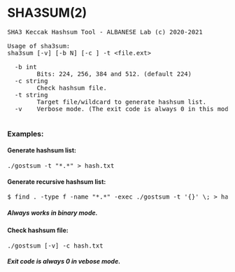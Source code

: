 # SHA3SUM(2)

<PRE>
SHA3 Keccak Hashsum Tool - ALBANESE Lab (c) 2020-2021

Usage of sha3sum:
sha3sum [-v] [-b N] [-c <hash.ext>] -t &lt;file.ext&gt;

  -b int
        Bits: 224, 256, 384 and 512. (default 224)
  -c string
        Check hashsum file.
  -t string
        Target file/wildcard to generate hashsum list.
  -v    Verbose mode. (The exit code is always 0 in this mode)
  </PRE>
  
### Examples:

#### Generate hashsum list:
<pre>
./gostsum -t "*.*" > hash.txt
</pre>

#### Generate recursive hashsum list:
<pre>
$ find . -type f -name "*.*" -exec ./gostsum -t '{}' \; > hash.txt 
</pre>
##### Always works in binary mode. 

#### Check hashsum file:
<pre>
./gostsum [-v] -c hash.txt
</pre>
##### Exit code is always 0 in vebose mode. 
